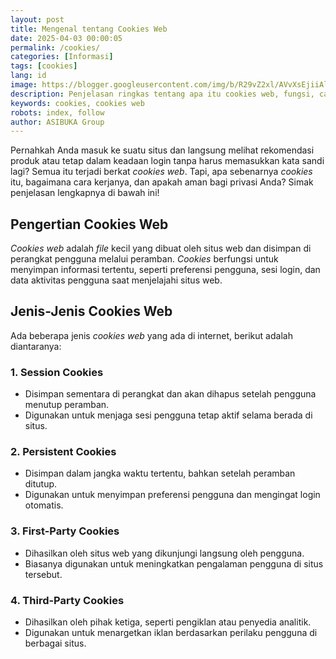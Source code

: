 ```yaml
---
layout: post
title: Mengenal tentang Cookies Web
date: 2025-04-03 00:00:05
permalink: /cookies/
categories: [Informasi]
tags: [cookies]
lang: id
image: https://blogger.googleusercontent.com/img/b/R29vZ2xl/AVvXsEjiiAlBKvtNSvw-9P80ogPmrZRQ_fbQn3vl6xD7Q4tnaAsvlRPwumU1mEh94jl1xozSo6Y90sRQXT-xGxFYpsG3YKpV-opUgv2K3hrZiJ9hI0A0QXkx_U78LEh5dn3J-KZF3spnYDU3sUjjfi-JC2DoFLPdBf9HmJHKAKMA-4WoPYqLMhbQl618xrNSzcA/s0-rw/cookies.jpeg
description: Penjelasan ringkas tentang apa itu cookies web, fungsi, cara penggunaannya dan beberapa hal lain yang sering ditanyakan seputar cookies web.
keywords: cookies, cookies web
robots: index, follow
author: ASIBUKA Group
---
```

Pernahkah Anda masuk ke suatu situs dan langsung melihat rekomendasi produk atau tetap dalam keadaan login tanpa harus memasukkan kata sandi lagi? Semua itu terjadi berkat _cookies web_. Tapi, apa sebenarnya _cookies_ itu, bagaimana cara kerjanya, dan apakah aman bagi privasi Anda? Simak penjelasan lengkapnya di bawah ini!

## Pengertian Cookies Web
_Cookies web_ adalah _file_ kecil yang dibuat oleh situs web dan disimpan di perangkat pengguna melalui peramban. _Cookies_ berfungsi untuk menyimpan informasi tertentu, seperti preferensi pengguna, sesi login, dan data aktivitas pengguna saat menjelajahi situs web.

## Jenis-Jenis Cookies Web
Ada beberapa jenis _cookies web_ yang ada di internet, berikut adalah diantaranya:

### 1. Session Cookies
* Disimpan sementara di perangkat dan akan dihapus setelah pengguna menutup peramban.
* Digunakan untuk menjaga sesi pengguna tetap aktif selama berada di situs.

### 2. Persistent Cookies
* Disimpan dalam jangka waktu tertentu, bahkan setelah peramban ditutup.
* Digunakan untuk menyimpan preferensi pengguna dan mengingat login otomatis.

### 3. First-Party Cookies
* Dihasilkan oleh situs web yang dikunjungi langsung oleh pengguna.
* Biasanya digunakan untuk meningkatkan pengalaman pengguna di situs tersebut.

### 4. Third-Party Cookies
* Dihasilkan oleh pihak ketiga, seperti pengiklan atau penyedia analitik.
* Digunakan untuk menargetkan iklan berdasarkan perilaku pengguna di berbagai situs.